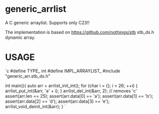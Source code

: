 # generic_arrlist
A C generic arraylist.
Supports only C23!!

The implementation is based on https://github.com/nothings/stb stb_ds.h  dynamic array.


# USAGE

`c
#define TYPE_ int
#define IMPL_ARRAYLIST_
#include "generic_arr.stb_ds.h"


int main(){
	auto arr = arrlist_init_int();
	for (char i = {}; i < 26; ++i) {
		arrlist_put_int(&arr, 'a' + i);
	}
	arrlist_del_int(&arr, 2); // removes 'c'
	assert(arr.len == 25);
	assert(arr.data[0] == 'a');
	assert(arr.data[1] == 'b');
	assert(arr.data[2] == 'd');
	assert(arr.data[3] == 'e');
	arrlist_void_deinit_int(&arr);
}
`
